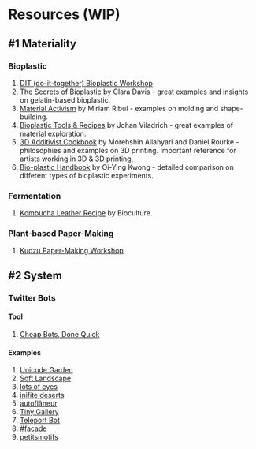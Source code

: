 # Resources (WIP)
## #1 Materiality
### Bioplastic
1. [DIT (do-it-together) Bioplastic Workshop](https://docs.google.com/presentation/d/1t4sRAW5a2WF1wRviMrBfHYIMqutQ26KYMfxUTWj9tdU/edit?usp=sharing)
1. [The Secrets of Bioplastic](https://issuu.com/nat_arc/docs/the_secrets_of_bioplastic_) by Clara Davis - great examples and insights on gelatin-based bioplastic.
1. [Material Activism](https://issuu.com/miriamribul/docs/miriam_ribul_recipes_for_material_a) by Miriam Ribul - examples on molding and shape-building.
1. [Bioplastic Tools & Recipes](https://issuu.com/johanviladrich/docs/bioplastic) by Johan Viladrich - great examples of material exploration. 
1. [3D Additivist Cookbook](http://www.morehshin.com/3d_additivist_cookbook/) by Morehshin Allahyari and Daniel Rourke - philosophies and examples on 3D printing. Important reference for artists working in 3D & 3D printing. 
1. [Bio-plastic Handbook](https://issuu.com/oi-ying/docs/bio-plastic_handbook2) by Oi-Ying Kwong - detailed comparison on different types of bioplastic experiments. 

### Fermentation
1. [Kombucha Leather Recipe](https://drive.google.com/open?id=0ByT1im7tzFVbUUhnT0hTMkdZLTRKNThDSzZtMXRpcnJYWFlv) by Bioculture. 

### Plant-based Paper-Making
1. [Kudzu Paper-Making Workshop](https://docs.google.com/presentation/d/1oEpA87_T3RbT-6uz1aUCBwn0vKWiBa_VV4lbCal-tRE/edit#slide=id.g3ff73a27c6_0_28)

## #2 System
### Twitter Bots
#### Tool
1. [Cheap Bots, Done Quick](https://cheapbotsdonequick.com/)
#### Examples
1. [Unicode Garden](https://twitter.com/unicode_garden)
1. [Soft Landscape](https://twitter.com/softlandscapes)
1. [lots of eyes](https://twitter.com/lotsofeyes)
1. [inifite deserts](https://twitter.com/infinitedeserts)
1. [autoflâneur](https://twitter.com/autoflaneur)
1. [Tiny Gallery](https://twitter.com/thetinygallery)
1. [Teleport Bot](https://twitter.com/bot_teleport)
1. [#facade](https://twitter.com/hashfacade)
1. [petitsmotifs](https://twitter.com/petitsmotifs)
